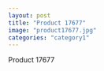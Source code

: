 ```yaml
---
layout: post
title: "Product 17677"
image: "product17677.jpg"
categories: "category1"
---
```

Product 17677
